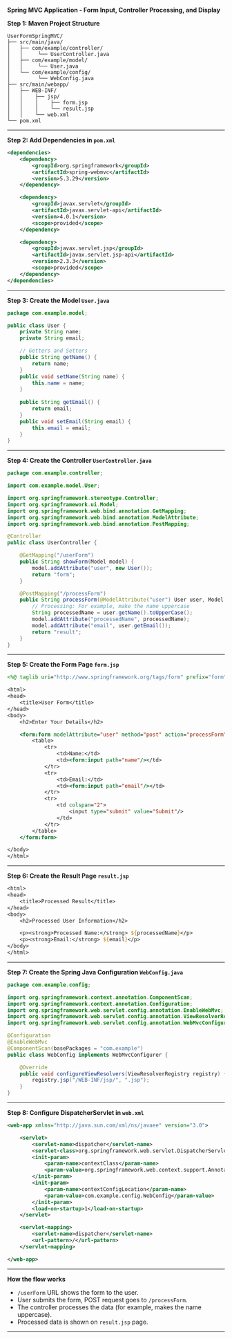 **Spring MVC Application - Form Input, Controller Processing, and Display**


**Step 1: Maven Project Structure**

```
UserFormSpringMVC/
├── src/main/java/
│   ├── com/example/controller/
│   │     └── UserController.java
│   ├── com/example/model/
│   │     └── User.java
│   └── com/example/config/
│         └── WebConfig.java
├── src/main/webapp/
│   ├── WEB-INF/
│   │    ├── jsp/
│   │    │    ├── form.jsp
│   │    │    └── result.jsp
│   │    └── web.xml
└── pom.xml
```

---

**Step 2: Add Dependencies in `pom.xml`**

```xml
<dependencies>
    <dependency>
        <groupId>org.springframework</groupId>
        <artifactId>spring-webmvc</artifactId>
        <version>5.3.29</version>
    </dependency>

    <dependency>
        <groupId>javax.servlet</groupId>
        <artifactId>javax.servlet-api</artifactId>
        <version>4.0.1</version>
        <scope>provided</scope>
    </dependency>

    <dependency>
        <groupId>javax.servlet.jsp</groupId>
        <artifactId>javax.servlet.jsp-api</artifactId>
        <version>2.3.3</version>
        <scope>provided</scope>
    </dependency>
</dependencies>
```

---

**Step 3: Create the Model `User.java`**

```java
package com.example.model;

public class User {
    private String name;
    private String email;

    // Getters and Setters
    public String getName() {
        return name;
    }
    public void setName(String name) {
        this.name = name;
    }
    
    public String getEmail() {
        return email;
    }
    public void setEmail(String email) {
        this.email = email;
    }
}
```

---

**Step 4: Create the Controller `UserController.java`**

```java
package com.example.controller;

import com.example.model.User;

import org.springframework.stereotype.Controller;
import org.springframework.ui.Model;
import org.springframework.web.bind.annotation.GetMapping;
import org.springframework.web.bind.annotation.ModelAttribute;
import org.springframework.web.bind.annotation.PostMapping;

@Controller
public class UserController {

    @GetMapping("/userForm")
    public String showForm(Model model) {
        model.addAttribute("user", new User());
        return "form";
    }

    @PostMapping("/processForm")
    public String processForm(@ModelAttribute("user") User user, Model model) {
        // Processing: For example, make the name uppercase
        String processedName = user.getName().toUpperCase();
        model.addAttribute("processedName", processedName);
        model.addAttribute("email", user.getEmail());
        return "result";
    }
}
```

---

**Step 5: Create the Form Page `form.jsp`**

```jsp
<%@ taglib uri="http://www.springframework.org/tags/form" prefix="form"%>

<html>
<head>
    <title>User Form</title>
</head>
<body>
    <h2>Enter Your Details</h2>

    <form:form modelAttribute="user" method="post" action="processForm">
        <table>
            <tr>
                <td>Name:</td>
                <td><form:input path="name"/></td>
            </tr>
            <tr>
                <td>Email:</td>
                <td><form:input path="email"/></td>
            </tr>
            <tr>
                <td colspan="2">
                    <input type="submit" value="Submit"/>
                </td>
            </tr>
        </table>
    </form:form>

</body>
</html>
```

---

**Step 6: Create the Result Page `result.jsp`**

```jsp
<html>
<head>
    <title>Processed Result</title>
</head>
<body>
    <h2>Processed User Information</h2>

    <p><strong>Processed Name:</strong> ${processedName}</p>
    <p><strong>Email:</strong> ${email}</p>
</body>
</html>
```

---

**Step 7: Create the Spring Java Configuration `WebConfig.java`**

```java
package com.example.config;

import org.springframework.context.annotation.ComponentScan;
import org.springframework.context.annotation.Configuration;
import org.springframework.web.servlet.config.annotation.EnableWebMvc;
import org.springframework.web.servlet.config.annotation.ViewResolverRegistry;
import org.springframework.web.servlet.config.annotation.WebMvcConfigurer;

@Configuration
@EnableWebMvc
@ComponentScan(basePackages = "com.example")
public class WebConfig implements WebMvcConfigurer {

    @Override
    public void configureViewResolvers(ViewResolverRegistry registry) {
        registry.jsp("/WEB-INF/jsp/", ".jsp");
    }
}
```

---

**Step 8: Configure DispatcherServlet in `web.xml`**

```xml
<web-app xmlns="http://java.sun.com/xml/ns/javaee" version="3.0">

    <servlet>
        <servlet-name>dispatcher</servlet-name>
        <servlet-class>org.springframework.web.servlet.DispatcherServlet</servlet-class>
        <init-param>
            <param-name>contextClass</param-name>
            <param-value>org.springframework.web.context.support.AnnotationConfigWebApplicationContext</param-value>
        </init-param>
        <init-param>
            <param-name>contextConfigLocation</param-name>
            <param-value>com.example.config.WebConfig</param-value>
        </init-param>
        <load-on-startup>1</load-on-startup>
    </servlet>

    <servlet-mapping>
        <servlet-name>dispatcher</servlet-name>
        <url-pattern>/</url-pattern>
    </servlet-mapping>

</web-app>
```

---

**How the flow works**  
- `/userForm` URL shows the form to the user.
- User submits the form, POST request goes to `/processForm`.
- The controller processes the data (for example, makes the name uppercase).
- Processed data is shown on `result.jsp` page.

---

